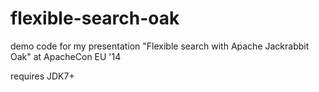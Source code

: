 flexible-search-oak
===================

demo code for my presentation "Flexible search with Apache Jackrabbit Oak" at ApacheCon EU '14

requires JDK7+